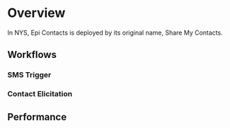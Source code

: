 # Overview

In NYS, Epi Contacts is deployed by its original name, Share My Contacts.

## Workflows

### SMS Trigger

### Contact Elicitation

## Performance
